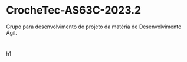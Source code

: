 # CrocheTec-AS63C-2023.2
 Grupo para desenvolvimento do projeto da matéria de Desenvolvimento Ágil.

<!DOCTYPE html>
<html lang="pt-br">
  <head>
    <title>RREADME.md</title>
    <meta charset="utf-8">
  </head>
  <body>
    <h1></h1>h1
  </body>
</html>
